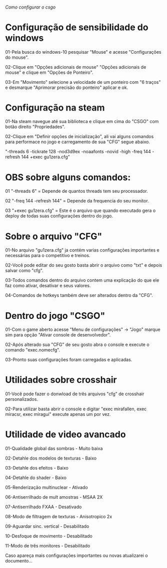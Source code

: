 ######                                        Como configurar o csgo


# Configuração de sensibilidade do windows
01-Pela busca do windows-10 pesquisar "Mouse" e acesse "Configurações do mouse".

02-Clique em "Opções adicionais de mouse" "Opções adicionais de mouse" e clique em "Opções de Ponteiro".

03-Em "Movimento" selecione a velocidade de um ponteiro com "6 traços" e desmarque "Aprimorar precisão do ponteiro" aplicar e ok.


# Configuração na steam
01-Na steam navegue até sua biblioteca e clique em cima do "CSGO" com botão direito "Propriedades".

02-Clique em "Definir opções de inicialização", ali vai alguns comandos para performace no jogo e carregamento de sua "CFG" segue           abaixo.

  "-threads 6 -tickrate 128 -nod3d9ex -noaafonts -novid -high -freq 144 -refresh 144 +exec gu1zera.cfg"
  
  # OBS sobre alguns comandos:
  01 "-threads 6" = Depende de quantos threads tem seu processador.
  
  02 "-freq 144 -refresh 144" = Depende da frequencia do seu monitor.
  
  03 "+exec gu1zera.cfg" = Este é o arquivo que quando executado gera o deploy de todas suas configurações dentro do jogo.
    

# Sobre o arquivo "CFG"
01-No arquivo "gu1zera.cfg" ja contém varias configurações importantes e necessárias para o competitivo e treinos.

02-Você pode editar do seu gosto basta abrir o arquivo como "txt" e depois salvar como "cfg".

03-Todos comandos dentro do arquivo contem uma explicação do que ele faz como ativar, desativar e seus valores.

04-Comandos de hotkeys também deve ser alterados dentro da "CFG".


# Dentro do jogo "CSGO"
01-Com o game aberto acesse "Menu de configurações" -> "Jogo" marque sim para opção "Ativar console de desenvolvedor".

02-Após alterado sua "CFG" de seu gosto abra o console e execute o comando "exec.nomecfg".

03-Pronto suas configurações foram carregadas e aplicadas.


# Utilidades sobre crosshair
01-Você pode fazer o donwload de três arquivos "cfg" de crosshair personalizados.

02-Para utilizar basta abrir o console e digitar "exec mirafallen, exec miracsr, exec miragui" execute apenas um por vez.


# Utilidade de video avancado
01-Qualidade global das sombras - Muito baixa

02-Detahle dos modelos de texturas - Baixo

03-Detahle dos efeitos - Baixo

04-Detahle do shader - Baixo

05-Renderização multinuclear - Ativado

06-Antiserrilhado  de mult amostras - MSAA 2X

07-Antiserrilhado FXAA - Desativado

08-Modo de filtragem de texturas - Anisotropico 2x

09-Aguardar sinc. vertical - Desabilitado

10-Desfoque de movimento - Desabilitado

11-Modo de três monitores - Desabilitado


Caso apareça mais configurações importantes ou novas atualizarei o documento...
